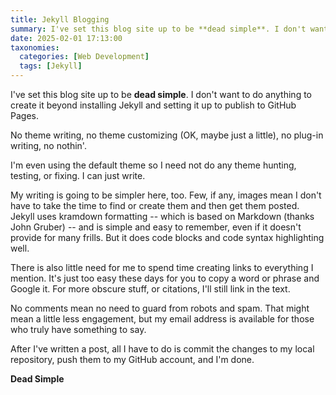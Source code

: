 ```yaml
---
title: Jekyll Blogging
summary: I've set this blog site up to be **dead simple**. I don't want to do anything to create it beyond installing Jekyll and setting it up to publish to GitHub Pages.
date: 2025-02-01 17:13:00
taxonomies:
  categories: [Web Development]
  tags: [Jekyll]
---
```


I've set this blog site up to be **dead simple**. I don't want to do anything to create it beyond installing Jekyll and setting it up to publish to GitHub Pages.

<!--more-->

No theme writing, no theme customizing (OK, maybe just a little), no plug-in writing, no nothin'.

I'm even using the default theme so I need not do any theme hunting, testing, or fixing. I can just write.

My writing is going to be simpler here, too. Few, if any, images mean I don't have to take the time to find or create them and then get them posted. Jekyll uses kramdown formatting -- which is based on Markdown (thanks John Gruber) -- and is simple and easy to remember, even if it doesn't provide for many frills. But it does code blocks and code syntax highlighting well.

There is also little need for me to spend time creating links to everything I mention. It's just too easy these days for you to copy a word or phrase and Google it. For more obscure stuff, or citations, I'll still link in the text.

No comments mean no need to guard from robots and spam. That might mean a little less engagement, but my email address is available for those who truly have something to say.

After I've written a post, all I have to do is commit the changes to my local repository, push them to my GitHub account, and I'm done.

**Dead Simple**
